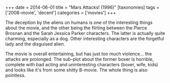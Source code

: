 +++
date = 2014-06-01
title = "Mars Attacks! (1996)"
[taxonomies]
tags = ['2008-movie', 'decent']
categories = ['movies']
+++

The deception by the aliens on humans is one of the interesting things
about the movie, and the other being the flirting between the Pierce
Brosnan and the Sarah Jessica Parker characters. The latter is actually
quite charming, especially as a dog. Other interesting characters are
the forgetful lady and the disguised alien.

The movie is overall entertaining, but has just too much violence...
the attacks are prolonged. The sub-plot about the former boxer is
horrible, complete with bad acting and uninteresting characters (boxer,
wife, kids) and looks like it's from some shitty B-movie. The whole
thing is also pointless.
